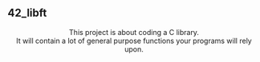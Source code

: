 42_libft
---

<div align="center">
This project is about coding a C library.<br />
It will contain a lot of general purpose functions your programs will rely upon.

